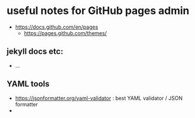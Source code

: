 # useful notes for GitHub pages admin

* https://docs.github.com/en/pages
  * https://pages.github.com/themes/

## jekyll docs etc:
* ...

  
## YAML tools
* https://jsonformatter.org/yaml-validator : best YAML validator / JSON formatter
* 
